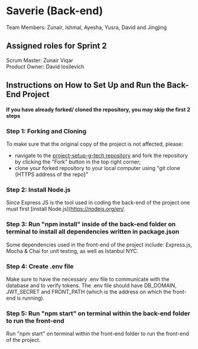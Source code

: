 # Saverie (Back-end)
Team Members: Zunair, Ishmal, Ayesha, Yusra, David and Jingjing

## Assigned roles for Sprint 2

Scrum Master: Zunair Viqar <br/>
Product Owner: David Iosilevich

## Instructions on How to Set Up and Run the Back-End Project

#### If you have already forked/ cloned the repository, you may skip the first 2 steps

### Step 1: Forking and Cloning

To make sure that the original copy of the project is not affected, please: <br/>

- navigate to the [project-setup-g-tech repository](https://github.com/software-students-fall2021/project-setup-g-tech) and fork the repository by clicking the "Fork" button in the top right corner; <br/>
- clone your forked repository to your local computer using "git clone {HTTPS address of the repo}" <br/>

### Step 2: Install Node.js

Since Express JS is the tool used in coding the back-end of the project one must first [install Node.js](https://nodejs.org/en/. <br />

### Step 3: Run "npm install" inside of the back-end folder on terminal to install all dependencies written in package.json

Some dependencies used in the front-end of the project include: Express.js, Mocha & Chai for unit testing, as well as Istanbul NYC. <br/>

### Step 4: Create .env file
Make sure to have the necessary .env file to communicate with the database and to verify tokens. The .env file should have DB_DOMAIN, JWT_SECRET and FRONT_PATH (which is the address on which the front-end is running).<br/>

### Step 5: Run "npm start" on terminal within the back-end folder to run the front-end

Run "npm start" on terminal within the front-end folder to run the front-end of the project. <br/>
<br/>


